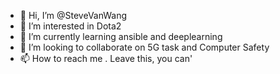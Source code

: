 - 👋 Hi, I’m @SteveVanWang
- 👀 I’m interested in Dota2
- 🌱 I’m currently learning ansible and deeplearning
- 💞️ I’m looking to collaborate on 5G task and Computer Safety
- 📫 How to reach me . Leave this, you can'

<!---
SteveVanWang/SteveVanWang is a ✨ special ✨ repository because its `README.md` (this file) appears on your GitHub profile.
You can click the Preview link to take a look at your changes.
--->
